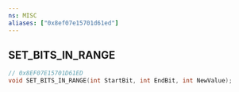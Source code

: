 ```yaml
---
ns: MISC
aliases: ["0x8ef07e15701d61ed"]
---
```

## SET_BITS_IN_RANGE

```c
// 0x8EF07E15701D61ED
void SET_BITS_IN_RANGE(int StartBit, int EndBit, int NewValue);
```
